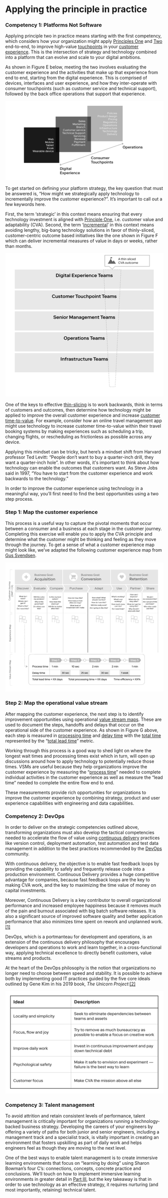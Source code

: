 # Applying the principle in practice

### Competency 1: Platforms Not Software

Applying principle two in practice means starting with the first competency, which considers how your organization might apply [Principles One](../principle-one-focus-on-customer-value-and-adaptability/) and [Two](./) end-to-end, to improve high-value [touchpoints](../glossary.md) in your [customer experience](../glossary.md). This is the intersection of strategy and technology combined into a platform that can evolve and scale to your digital ambitions.

As shown in Figure E below, meeting the two involves evaluating the customer experience and the activities that make up that experience from end to end, starting from the digital experience. This is comprised of devices, interfaces and user experience, and how they inter-operate with consumer touchpoints \(such as customer service and technical support\), followed by the back office operations that support that experience.

![Figure E: Technology as strategy, end to end](../.gitbook/assets/0%20%283%29.png)

To get started on defining your platform strategy, the key question that must be answered is, “How might we strategically apply technology to incrementally improve the customer experience?”. It’s important to call out a few keywords here.

First, the term ‘strategic’ in this context means ensuring that every technology investment is aligned with [Principle One](../principle-one-focus-on-customer-value-and-adaptability/), i.e. customer value and adaptability \(CVA\). Second, the term ‘[incremental](../glossary.md)’ in this context means avoiding lengthy, big-bang technology solutions in favor of thinly-sliced, customer-centric outcome based initiatives like the one shown in Figure F which can deliver incremental measures of value in days or weeks, rather than months.

![Figure F: Example of a thin-sliced, short cycle outcome](../.gitbook/assets/1%20%283%29.png)

One of the keys to effective [thin-slicing](../glossary.md) is to work backwards, think in terms of customers and outcomes, then determine how technology might be applied to improve the overall customer experience and increase [customer time-to-value](../glossary.md). For example, consider how an online travel management app might use technology to increase customer time-to-value within their travel booking systems by making experiences such as scheduling a trip, changing flights, or rescheduling as frictionless as possible across any device.

Applying this mindset can be tricky, but here’s a mindset shift from Harvard professor Ted Levitt: “People don’t want to buy a quarter-inch drill, they want a quarter-inch hole”. In other words, it's important to think about how technology can enable the outcomes that customers want. As Steve Jobs said in 1997, “You have to start from the customer experience and work backwards to the technology.”

In order to improve the customer experience using technology in a meaningful way, you’ll first need to find the best opportunities using a two step process.

### Step 1: Map the customer experience

This process is a useful way to capture the pivotal moments that occur between a consumer and a business at each stage in the customer journey. Completing this exercise will enable you to apply the CVA principle and determine what the customer might be thinking and feeling as they move through the journey. To get a sense of what a customer experience map might look like, we’ve adapted the following customer experience map from [Gus Svendsen](https://medium.com/@svencali).

![Figure G: Example of a customer experience map and value stream map](../.gitbook/assets/2%20%281%29.png)

### Step 2: Map the operational value stream

After mapping the customer experience, the next step is to identify improvement opportunities using operational [value stream maps](../glossary.md). These are used to document the steps, handoffs and delays that occur on the operational side of the customer experience. As shown in Figure G above, each step is measured in [processing time](../glossary.md) and [delay time](../glossary.md) with the [total time](../glossary.md) represented by the “[total lead time](../glossary.md)” metric.

Working through this process is a good way to shed light on where the longest wait times and processing times exist which in turn, will open up discussions around how to apply technology to potentially reduce those times. VSMs are useful because they help organizations improve the customer experience by measuring the “[process time](../glossary.md)” needed to complete individual activities in the customer experience as well as measure the “lead time” needed to complete the entire flow end to end.

These measurements provide rich opportunities for organizations to improve the customer experience by combining strategy, product and user experience capabilities with engineering and data capabilities.

### Competency 2: DevOps

In order to deliver on the strategic competencies outlined above, transforming organizations must also develop the tactical competencies needed to accelerate the flow of value using [continuous delivery](https://docs.google.com/document/d/1Bd9xRQQZfc-b9eTFUaAZQ7_KB7fiwk4MjWd5cErio_U/edit#) practices like version control, deployment automation, test automation and test data management in addition to the best practices recommended by the [DevOps](https://docs.google.com/document/d/1Bd9xRQQZfc-b9eTFUaAZQ7_KB7fiwk4MjWd5cErio_U/edit#) community.

With continuous delivery, the objective is to enable fast feedback loops by providing the capability to safely and frequently release code into a production environment. Continuous Delivery provides a huge competitive advantage for companies, because fast feedback loops are the key to making CVA work, and the key to maximizing the time value of money on capital investments.

Moreover, Continuous Delivery is a key contributor to overall organizational performance and increased employee happiness because it removes much of the pain and burnout associated with big batch software releases. It is also a significant source of improved software quality and better application performance that also minimizes time spent on rework and unplanned work. [\[1\]]()

DevOps, which is a portmanteau for development and operations, is an extension of the continuous delivery philosophy that encourages developers and operations to work and learn together, in a cross-functional way, applying technical excellence to directly benefit customers, value streams and products.

At the heart of the DevOps philosophy is the notion that organizations no longer need to choose between speed and stability. It is possible to achieve both by implementing good IT practices guided by the five core ideals outlined by Gene Kim in his 2019 book, _The Unicorn Project_:[\[2\]]()

![Table 2: The Five Ideals of DevOps](../.gitbook/assets/3%20%283%29.png)

### Competency 3: Talent management

To avoid attrition and retain consistent levels of performance, talent management is critically important for organizations running a technology-backed business strategy. Developing the careers of your engineers by offering a variety of paths for both junior and senior engineers, including a management track and a specialist track, is vitally important in creating an environment that fosters upskilling as part of daily work and helps engineers feel as though they are moving to the next level.

One of the best ways to enable talent management is to create immersive learning environments that focus on “learning by doing” using Sharon Bowman’s four C’s: connections, concepts, concrete practice and conclusions. We’ll touch on how to implement immersive learning environments in greater detail in [Part III](../part-iii-micro-transformation/introduction.md), but the key takeaway is that in order to use technology as an effective strategy, it requires nurturing \(and most importantly, retaining\) technical talent.


